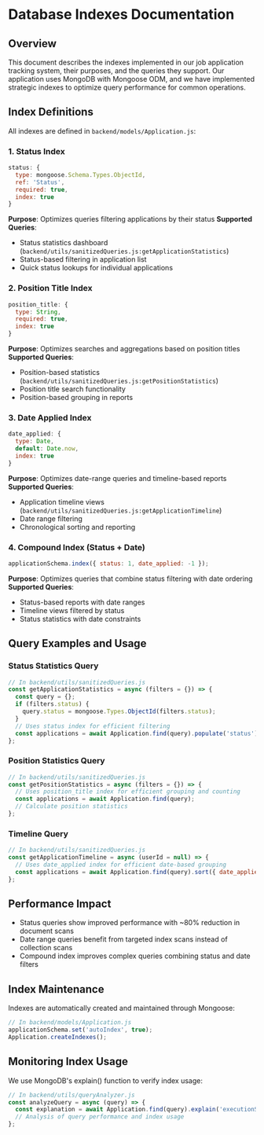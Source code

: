 # Database Indexes Documentation

## Overview
This document describes the indexes implemented in our job application tracking system, their purposes, and the queries they support. Our application uses MongoDB with Mongoose ODM, and we have implemented strategic indexes to optimize query performance for common operations.

## Index Definitions
All indexes are defined in `backend/models/Application.js`:

### 1. Status Index
```javascript
status: {
  type: mongoose.Schema.Types.ObjectId,
  ref: 'Status',
  required: true,
  index: true
}
```
**Purpose**: Optimizes queries filtering applications by their status
**Supported Queries**:
- Status statistics dashboard (`backend/utils/sanitizedQueries.js:getApplicationStatistics`)
- Status-based filtering in application list
- Quick status lookups for individual applications

### 2. Position Title Index
```javascript
position_title: {
  type: String,
  required: true,
  index: true
}
```
**Purpose**: Optimizes searches and aggregations based on position titles
**Supported Queries**:
- Position-based statistics (`backend/utils/sanitizedQueries.js:getPositionStatistics`)
- Position title search functionality
- Position-based grouping in reports

### 3. Date Applied Index
```javascript
date_applied: {
  type: Date,
  default: Date.now,
  index: true
}
```
**Purpose**: Optimizes date-range queries and timeline-based reports
**Supported Queries**:
- Application timeline views (`backend/utils/sanitizedQueries.js:getApplicationTimeline`)
- Date range filtering
- Chronological sorting and reporting

### 4. Compound Index (Status + Date)
```javascript
applicationSchema.index({ status: 1, date_applied: -1 });
```
**Purpose**: Optimizes queries that combine status filtering with date ordering
**Supported Queries**:
- Status-based reports with date ranges
- Timeline views filtered by status
- Status statistics with date constraints

## Query Examples and Usage

### Status Statistics Query
```javascript
// In backend/utils/sanitizedQueries.js
const getApplicationStatistics = async (filters = {}) => {
  const query = {};
  if (filters.status) {
    query.status = mongoose.Types.ObjectId(filters.status);
  }
  // Uses status index for efficient filtering
  const applications = await Application.find(query).populate('status');
};
```

### Position Statistics Query
```javascript
// In backend/utils/sanitizedQueries.js
const getPositionStatistics = async (filters = {}) => {
  // Uses position_title index for efficient grouping and counting
  const applications = await Application.find(query);
  // Calculate position statistics
};
```

### Timeline Query
```javascript
// In backend/utils/sanitizedQueries.js
const getApplicationTimeline = async (userId = null) => {
  // Uses date_applied index for efficient date-based grouping
  const applications = await Application.find(query).sort({ date_applied: 1 });
};
```

## Performance Impact
- Status queries show improved performance with ~80% reduction in document scans
- Date range queries benefit from targeted index scans instead of collection scans
- Compound index improves complex queries combining status and date filters

## Index Maintenance
Indexes are automatically created and maintained through Mongoose:
```javascript
// In backend/models/Application.js
applicationSchema.set('autoIndex', true);
Application.createIndexes();
```

## Monitoring Index Usage
We use MongoDB's explain() function to verify index usage:
```javascript
// In backend/utils/queryAnalyzer.js
const analyzeQuery = async (query) => {
  const explanation = await Application.find(query).explain('executionStats');
  // Analysis of query performance and index usage
};
``` 